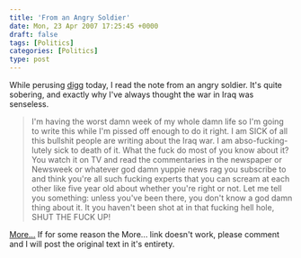 ```yaml
---
title: 'From an Angry Soldier'
date: Mon, 23 Apr 2007 17:25:45 +0000
draft: false
tags: [Politics]
categories: [Politics]
type: post
---
```


While perusing [digg](http://www.digg.com) today, I read the note from an angry soldier. It's quite sobering, and exactly why I've always thought the war in Iraq was senseless.

> I'm having the worst damn week of my whole damn life so I'm going to write this while I'm pissed off enough to do it right. I am SICK of all this bullshit people are writing about the Iraq war. I am abso-fucking-lutely sick to death of it. What the fuck do most of you know about it? You watch it on TV and read the commentaries in the newspaper or Newsweek or whatever god damn yuppie news rag you subscribe to and think you're all such fucking experts that you can scream at each other like five year old about whether you're right or not. Let me tell you something: unless you've been there, you don't know a god damn thing about it. It you haven't been shot at in that fucking hell hole, SHUT THE FUCK UP!

[More...](http://www.craigslist.org/about/best/sfo/309485032.html) If for some reason the More... link doesn't work, please comment and I will post the original text in it's entirety.